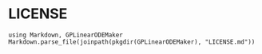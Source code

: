 # LICENSE

```@eval
using Markdown, GPLinearODEMaker
Markdown.parse_file(joinpath(pkgdir(GPLinearODEMaker), "LICENSE.md"))
```
